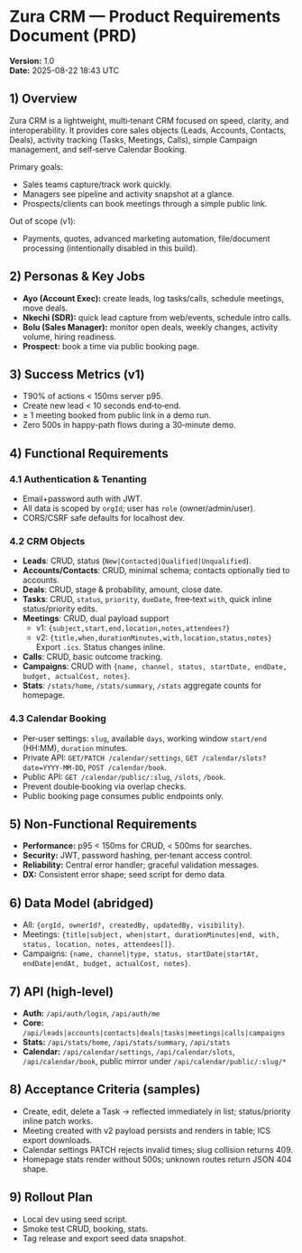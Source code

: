 
# Zura CRM — Product Requirements Document (PRD)
**Version:** 1.0  
**Date:** 2025-08-22 18:43 UTC

## 1) Overview
Zura CRM is a lightweight, multi‑tenant CRM focused on speed, clarity, and interoperability. It provides core sales objects (Leads, Accounts, Contacts, Deals), activity tracking (Tasks, Meetings, Calls), simple Campaign management, and self‑serve Calendar Booking.

Primary goals:
- Sales teams capture/track work quickly.
- Managers see pipeline and activity snapshot at a glance.
- Prospects/clients can book meetings through a simple public link.

Out of scope (v1):
- Payments, quotes, advanced marketing automation, file/document processing (intentionally disabled in this build).

## 2) Personas & Key Jobs
- **Ayo (Account Exec):** create leads, log tasks/calls, schedule meetings, move deals.
- **Nkechi (SDR):** quick lead capture from web/events, schedule intro calls.
- **Bolu (Sales Manager):** monitor open deals, weekly changes, activity volume, hiring readiness.
- **Prospect:** book a time via public booking page.

## 3) Success Metrics (v1)
- T90% of actions < 150ms server p95.
- Create new lead < 10 seconds end‑to‑end.
- ≥ 1 meeting booked from public link in a demo run.
- Zero 500s in happy-path flows during a 30‑minute demo.

## 4) Functional Requirements
### 4.1 Authentication & Tenanting
- Email+password auth with JWT.
- All data is scoped by `orgId`; user has `role` (owner/admin/user).
- CORS/CSRF safe defaults for localhost dev.

### 4.2 CRM Objects
- **Leads**: CRUD, status (`New|Contacted|Qualified|Unqualified`).
- **Accounts/Contacts**: CRUD, minimal schema; contacts optionally tied to accounts.
- **Deals**: CRUD, stage & probability, amount, close date.
- **Tasks**: CRUD, `status`, `priority`, `dueDate`, free‑text `with`, quick inline status/priority edits.
- **Meetings**: CRUD, dual payload support
  - v1: `{subject,start,end,location,notes,attendees?}`
  - v2: `{title,when,durationMinutes,with,location,status,notes}`
  Export `.ics`. Status changes inline.
- **Calls**: CRUD, basic outcome tracking.
- **Campaigns**: CRUD with `{name, channel, status, startDate, endDate, budget, actualCost, notes}`.
- **Stats**: `/stats/home`, `/stats/summary`, `/stats` aggregate counts for homepage.

### 4.3 Calendar Booking
- Per‑user settings: `slug`, available `days`, working window `start/end` (HH:MM), `duration` minutes.
- Private API: `GET/PATCH /calendar/settings`, `GET /calendar/slots?date=YYYY-MM-DD`, `POST /calendar/book`.
- Public API: `GET /calendar/public/:slug`, `/slots`, `/book`.
- Prevent double‑booking via overlap checks.
- Public booking page consumes public endpoints only.

## 5) Non‑Functional Requirements
- **Performance:** p95 < 150ms for CRUD, < 500ms for searches.
- **Security:** JWT, password hashing, per‑tenant access control.
- **Reliability:** Central error handler; graceful validation messages.
- **DX:** Consistent error shape; seed script for demo data.

## 6) Data Model (abridged)
- All: `{orgId, ownerId?, createdBy, updatedBy, visibility}`.
- Meetings: `{title|subject, when|start, durationMinutes|end, with, status, location, notes, attendees[]}`.
- Campaigns: `{name, channel|type, status, startDate|startAt, endDate|endAt, budget, actualCost, notes}`.

## 7) API (high‑level)
- **Auth:** `/api/auth/login`, `/api/auth/me`
- **Core:** `/api/leads|accounts|contacts|deals|tasks|meetings|calls|campaigns`
- **Stats:** `/api/stats/home`, `/api/stats/summary`, `/api/stats`
- **Calendar:** `/api/calendar/settings`, `/api/calendar/slots`, `/api/calendar/book`, public mirror under `/api/calendar/public/:slug/*`

## 8) Acceptance Criteria (samples)
- Create, edit, delete a Task → reflected immediately in list; status/priority inline patch works.
- Meeting created with v2 payload persists and renders in table; ICS export downloads.
- Calendar settings PATCH rejects invalid times; slug collision returns 409.
- Homepage stats render without 500s; unknown routes return JSON 404 shape.

## 9) Rollout Plan
- Local dev using seed script.
- Smoke test CRUD, booking, stats.
- Tag release and export seed data snapshot.
